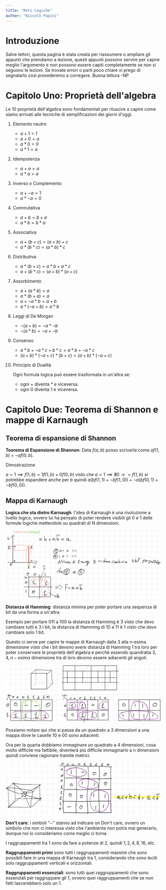 ```yaml
---
title: "Reti Logiche"
author: "Niccolò Papini"
---
```


# Introduzione

Salve lettori, questa pagina è stata creata per riassumere o ampliare gli appunti che prendiamo a lezione, questi appunti possono servire per capire meglio l'argomento e non possono essere capiti completamente se non si seguono le lezioni. Se trovate errori o parti poco chiare vi prego di segnalarlo così provederemo a corregere. Buona lettura -NP

# Capitolo Uno: Proprietà dell'algebra

Le 10 proprietà dell'algebra sono fondamentali per riiuscire a capire come siamo arrivati alle tecniche di semplificazioni dei giorni d'oggi.

1. Elemento neutro

   - $a + 1 = 1$
   - $a + 0 = a$
   - $a * 0 = 0$
   - $a * 1 = a$
2. Idempotenza

    - $a + a = a$
    - $a * a = a$
3. Inverso o Complemento

    - $a + \neg a = 1$
    - $a * \neg a = 0$
4. Commutativa

    - $a + b = b + a$
    - $a * b = b * a$
5. Associativa

    - $a + (b + c) = (a + b) + c$
    - $a * (b * c) = (a * b) * c$
6. Distributiva

    - $a * (b + c) = a * b + a * c$
    - $a + (b * c) = (a + b) * (a + c)$
7. Assorbimento

    - $a + (a * b) = a$
    - $a * (b + a) = a$
    - $a + \neg a * b = a + b$
    - $a * (\neg a +b) = a * b$
8. Leggi di De Morgan

    - $\neg (a + b) = \neg a * \neg b$
    - $\neg (a * b) = \neg a + \neg b$
9. Consenso

    - $a * b + \neg a * c + b * c = a * b + \neg a * c$
    - $(a + b) * (\neg a + c) * (b + c) = (a + b) * (\neg a + c)$
10. Principio di Dualità

    Ogni formula logica può essere trasformata in un'altra se:

    - ogni $+$ diventa $*$ e viceversa.
    - ogni $0$ diventa $1$ e viceversa.

# Capitolo Due: Teorema di Shannon e mappe di Karnaugh

## Teorema di espansione di Shannon

**Teorema di Espansione di Shannon**: Data $f(a,b)$ posso scriverla come $a f(1,b) + \neg a f(0,b)$.

Dimostrazione

$a = 1 \implies f(1,b) = 1f(1,b) + 0f(0,b)$ visto che $a = 1 \implies \nexists 0 \to = f(1,b)$ si potrebbe espandere anche per $b$ quindi $a(bf(1,1) + \neg b f(1,0)) + \neg a (bf(0,1) + \neg b f(0,0))$.

## Mappa di Karnaugh

**Logica che sta dietro Karnaugh**: l'idea di Karnaugh è una rivoluzione a livello logico, ovvero lui ha pensato di poter rendere visibili gli $0$ e $1$ delle formule logiche mettendole su quadrati di N dimensioni.

![Mappa di Karnaugh a 2 dimensioni](assets/Karnaugh%202D.jpg)

**Distanza di Hamming**: distanza minima per poter portare una sequenza di bit da una forma a un'altra.

Esempio per portare 011 a 100 la distanza di Hamming è 3 visto che devo cambiare tutti e 3 i bit, la distanza di Hamming di 10 a 11 è 1 visto che devo cambiare solo 1 bit.

Questo ci serve per capire le mappe di Karnaugh dalla 3 alla n-esima dimensione visto che i bit devono avere distanza di Hamming 1 tra loro per poter conservare le proprietà dell'algebra e perchè essendo quandratia $3, 4, n-esima$ dimensione tra di loro devono essere adiacenti gli angoli.

![Mappa di Karnaugh a 3 dimensioni](assets/Karnaugh%203D.jpg)

Possiamo notare qui che si passa da un quadrato a 3 dimensioni a una mappa dove le caselle 10 e 00 sono adiacenti.

Ora per la quarta dobbiamo immaginare un quadrato a 4 dimensioni, cosa molto difficile ma fattibile, diventerà più difficile immaginarlo a n dimensioni quindi conviene ragionare tramite matrici.

![Mappa di Karnaugh a 4 dimensioni](assets/Karnaugh%204D.jpg)

**Don't care**: i simboli "$-$" stanno ad indicare un Don't care, ovvero un simbolo che non ci interessa visto che l'ambiente non potrà mai generarlo, dunque noi lo consideriamo come meglio ci torna.

I raggruppamenti tra $1$ sono da fare a potenze di $2$, quindi $1, 2, 4, 8, 16,$ etc.

**Raggruppamenti primi** sono tutti i raggruppamenti massimi che sono possibili fare in una mappa di Karnaugh tra $1$, considerando che sono leciti solo raggruppamenti verticali e orizzontali.

**Raggruppamenti essenziali**: sono tutti quei raggruppamenti che sono essenziali per raggruppare gli $1$, ovvero quei raggruppamenti che se non fatti lascerebbero solo un $1$.